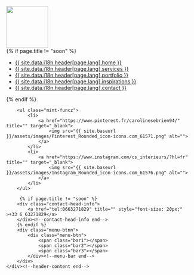 
<div class="container">
    <div class="header-content">
        <div class="logo">
            <a href="index.html" title="">
                <img width="112" src="{{ site.baseurl }}/assets/images/logo.png" alt="">
            </a>
        </div><!--logo end-->
        <nav>
            {% if page.title != "soon" %}
            <ul>
                <li><a class="{% if page.code == "home" %}active{% endif %}" href="{{ site.baseurl }}/{{ page.lang }}/index.html" title="">{{ site.data.i18n.header[page.lang].home }}</a></li>
                <li><a class="{% if page.code == "services" %}active{% endif %}" href="{{ site.baseurl }}/{{ page.lang }}/nos_prestations" title="">{{ site.data.i18n.header[page.lang].services }}</a></li>
                <li><a class="{% if page.code == "portfolio" %}active{% endif %}" href="{{ site.baseurl }}/{{ page.lang }}/nos_dernieres_realisations" title="">{{ site.data.i18n.header[page.lang].portfolio }}</a></li>
                <li><a class="{% if page.code == "inspirations" %}active{% endif %}" href="{{ site.baseurl }}/{{ page.lang }}/nos_inspirations" title="">{{ site.data.i18n.header[page.lang].inspirations }}</a></li>
                <li><a class="{% if page.code == "contact" %}active{% endif %}" href="{{ site.baseurl }}/{{ page.lang }}/contactez_nous" title="">{{ site.data.i18n.header[page.lang].contact }}</a></li>
            </ul>
            {% endif %}
        </nav><!--navigation end-->
        
        <ul class="mint-funcz">
            <li>
                <a href="https://www.pinterest.fr/carolinesebrien94/" title="" target="_blank">
                    <img src="{{ site.baseurl }}/assets/images/Pinterest_Rounded_icon-icons.com_61571.png" alt="">
                </a>
            </li>
            <li>
                <a href="https://www.instagram.com/cs_interieurs/?hl=fr" title="" target="_blank">
                    <img src="{{ site.baseurl }}/assets/images/Instagram_Rounded_icon-icons.com_61576.png" alt="">
                </a>
            </li>
        </ul>

         {% if page.title != "soon" %}
        <div class="contact-head-info">
            <a href="tel:0663271829" title="" style="font-size: 20px;" >+33 6 63271829</a>
        </div><!--contact-head-info end-->
        {% endif %}
        <div class="menu-btnn">
            <div class="menu-btn">
                <span class="bar1"></span>
                <span class="bar2"></span>
                <span class="bar3"></span>
            </div><!--menu-bar end-->
        </div>
    </div><!--header-content end-->
</div>